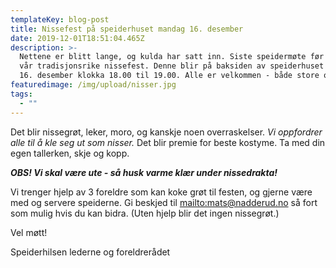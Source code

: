 ```yaml
---
templateKey: blog-post
title: Nissefest på speiderhuset mandag 16. desember
date: 2019-12-01T18:51:04.465Z
description: >-
  Nettene er blitt lange, og kulda har satt inn. Siste speidermøte før jul er
  vår tradisjonsrike nissefest. Denne blir på baksiden av speiderhuset mandag
  16. desember klokka 18.00 til 19.00. Alle er velkommen - både store og små!
featuredimage: /img/upload/nisser.jpg
tags:
  - ""
---
```


Det blir nissegrøt, leker, moro, og kanskje noen overraskelser. _Vi oppfordrer alle til å kle seg ut som nisser._ Det blir premie for beste kostyme. Ta med din egen tallerken, skje og kopp.

_**OBS! Vi skal være ute - så husk varme klær under nissedrakta!**_

Vi trenger hjelp av 3 foreldre som kan koke grøt til festen, og gjerne være med og servere speiderne. Gi beskjed til <mailto:mats@nadderud.no> så fort som mulig hvis du kan bidra. (Uten hjelp blir det ingen nissegrøt.)

Vel møtt!

Speiderhilsen lederne og foreldrerådet

